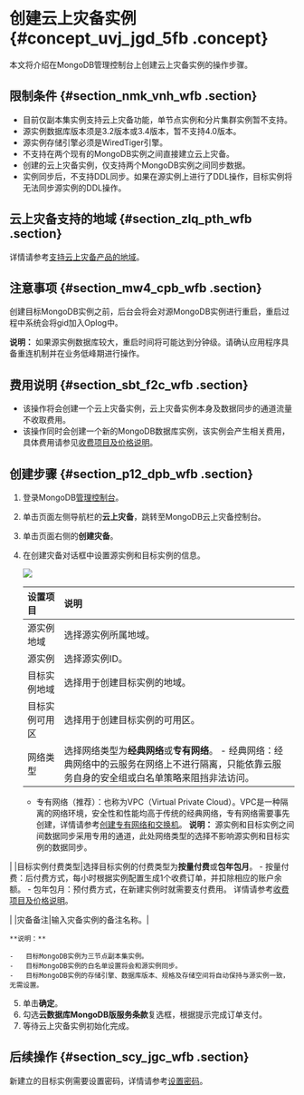 # 创建云上灾备实例 {#concept_uvj_jgd_5fb .concept}

本文将介绍在MongoDB管理控制台上创建云上灾备实例的操作步骤。

## 限制条件 {#section_nmk_vnh_wfb .section}

-   目前仅副本集实例支持云上灾备功能，单节点实例和分片集群实例暂不支持。
-   源实例数据库版本须是3.2版本或3.4版本，暂不支持4.0版本。
-   源实例存储引擎必须是WiredTiger引擎。
-   不支持在两个现有的MongoDB实例之间直接建立云上灾备。
-   创建的云上灾备实例，仅支持两个MongoDB实例之间同步数据。
-   实例同步后，不支持DDL同步。如果在源实例上进行了DDL操作，目标实例将无法同步源实例的DDL操作。

## 云上灾备支持的地域 {#section_zlq_pth_wfb .section}

详情请参考[支持云上灾备产品的地域](cn.zh-CN/用户指南/云上灾备和多活/云上灾备和多活架构.md#section_kcn_h1l_j2b)。

## 注意事项 {#section_mw4_cpb_wfb .section}

创建目标MongoDB实例之前，后台会将会对源MongoDB实例进行重启，重启过程中系统会将gid加入Oplog中。

**说明：** 如果源实例数据库较大，重启时间将可能达到分钟级。请确认应用程序具备重连机制并在业务低峰期进行操作。

## 费用说明 {#section_sbt_f2c_wfb .section}

-   该操作将会创建一个云上灾备实例，云上灾备实例本身及数据同步的通道流量不收取费用。
-   该操作同时会创建一个新的MongoDB数据库实例，该实例会产生相关费用，具体费用请参见[收费项目及价格说明](../../../../cn.zh-CN/产品定价/收费项目及价格说明.md#)。

## 创建步骤 {#section_p12_dpb_wfb .section}

1.  登录MongoDB[管理控制台](https://mongodb.console.aliyun.com/#/mongodb/list)。
2.  单击页面左侧导航栏的**云上灾备**，跳转至MongoDB云上灾备控制台。
3.  单击页面右侧的**创建灾备**。
4.  在创建灾备对话框中设置源实例和目标实例的信息。

    ![](http://static-aliyun-doc.oss-cn-hangzhou.aliyuncs.com/assets/img/64557/154408405832541_zh-CN.png)

    |设置项目|说明|
    |:---|:-|
    |源实例地域|选择源实例所属地域。|
    |源实例|选择源实例ID。|
    |目标实例地域|选择用于创建目标实例的地域。|
    |目标实例可用区|选择用于创建目标实例的可用区。|
    |网络类型|选择网络类型为**经典网络**或**专有网络**。    -   经典网络：经典网络中的云服务在网络上不进行隔离，只能依靠云服务自身的安全组或白名单策略来阻挡非法访问。
    -   专有网络（推荐）：也称为VPC（Virtual Private Cloud）。VPC是一种隔离的网络环境，安全性和性能均高于传统的经典网络，专有网络需要事先创建，详情请参考[创建专有网络和交换机](https://help.aliyun.com/document_detail/27710.html)。
**说明：** 源实例和目标实例之间间数据同步采用专用的通道，此处网络类型的选择不影响源实例和目标实例的数据同步。

|
    |目标实例付费类型|选择目标实例的付费类型为**按量付费**或**包年包月**。    -   按量付费：后付费方式，每小时根据实例配置生成1个收费订单，并扣除相应的账户余额。
    -   包年包月：预付费方式，在新建实例时就需要支付费用。
详情请参考[收费项目及价格说明](../../../../cn.zh-CN/产品定价/收费项目及价格说明.md#)。

|
    |灾备备注|输入灾备实例的备注名称。|

    **说明：** 

    -   目标MongoDB实例为三节点副本集实例。
    -   目标MongoDB实例的白名单设置将会和源实例同步。
    -   目标MongoDB实例的存储引擎、数据库版本、规格及存储空间将自动保持与源实例一致，无需设置。
5.  单击**确定**。
6.  勾选**云数据库MongoDB版服务条款**复选框，根据提示完成订单支付。
7.  等待云上灾备实例初始化完成。

## 后续操作 {#section_scy_jgc_wfb .section}

新建立的目标实例需要设置密码，详情请参考[设置密码](../../../../cn.zh-CN/副本集快速入门/设置密码.md#)。

